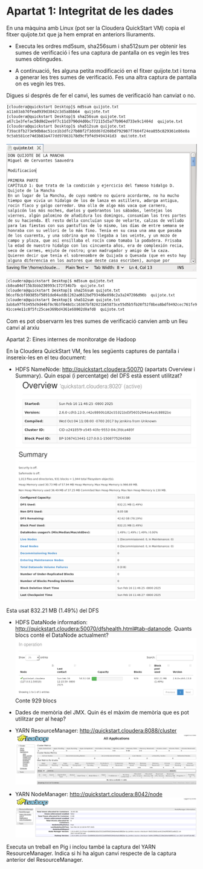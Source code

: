 # Apartat 1: Integritat de les dades

En una màquina amb Linux (pot ser la Cloudera QuickStart VM) copia el fitxer quijote.txt que ja hem emprat en anteriors lliuraments.

- Executa les ordres md5sum, sha256sum i sha512sum per obtenir les sumes de verificació i fes una captura de pantalla on es vegin les tres sumes obtingudes.

- A continuació, fes alguna petita modificació en el fitxer quijote.txt i torna a generar les tres sumes de verificació. Fes una altra captura de pantalla on es vegin les tres.

Digues si després de fer el canvi, les sumes de verificació han canviat o no.

![alt text](image.png)

![alt text](image-1.png)

![alt text](image-2.png)

Com es pot observarm les tres sumes de verificació canvien amb un lleu canvi al arxiu 

Apartat 2: Eines internes de monitoratge de Hadoop

En la Cloudera QuickStart VM, fes les següents captures de pantalla i insereix-les en el teu document:

- HDFS NameNode: http://quickstart.cloudera:50070 (apartats Overview i Summary). Quin espai (i percentatge) del DFS està essent utilitzat?
![alt text](image-3.png)
![alt text](image-4.png)

Esta usat 832.21 MB (1.49%) del DFS

- HDFS DataNode information: http://quickstart.cloudera:50070/dfshealth.html#tab-datanode. Quants blocs conté el DataNode actualment?
![alt text](image-5.png)
Conte 929 blocs

- Dades de memòria del JMX. Quin és el màxim de memòria que es pot utilitzar per al heap?


- YARN ResourceManager: http://quickstart.cloudera:8088/cluster
![alt text](image-6.png)

- YARN NodeManager: http://quickstart.cloudera:8042/node
![alt text](image-7.png)

Executa un treball en Pig i inclou també la captura del YARN ResourceManager. Indica si hi ha algun canvi respecte de la captura anterior del ResourceManager.



